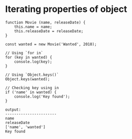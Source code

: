# Iterating properties of object

    function Movie (name, releaseDate) {
        this.name = name;
        this.releaseDate = releaseDate;
    }

    const wanted = new Movie('Wanted', 2010);

    // Using `for in`
    for (key in wanted) {
        console.log(key);
    }

    // Using `Object.keys()`
    Object.keys(wanted);

    // Checking key using in
    if ('name' in wanted) {
        console.log('Key found');
    }

    output:
    -----------------------
    name
    releaseDate
    ['name', 'wanted']
    Key found
